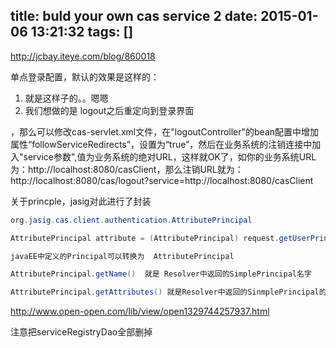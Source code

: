 title: buld your own cas service 2
date: 2015-01-06 13:21:32
tags: []
---




http://jcbay.iteye.com/blog/860018

单点登录配置，默认的效果是这样的：

1. 就是这样子的。。嗯嗯
2. 我们想做的是 logout之后重定向到登录界面


，那么可以修改cas-servlet.xml文件，在"logoutController"的bean配置中增加属性“followServiceRedirects”，设置为“true”，然后在业务系统的注销连接中加入"service参数",值为业务系统的绝对URL，这样就OK了，如你的业务系统URL为：http://localhost:8080/casClient，那么注销URL就为：http://localhost:8080/cas/logout?service=http://localhost:8080/casClient




关于princple，jasig对此进行了封装

```java
org.jasig.cas.client.authentication.AttributePrincipal

AttributePrincipal attribute = (AttributePrincipal) request.getUserPrincipal();

javaEE中定义的Principal可以转换为  AttributePrincipal

AttributePrincipal.getName()  就是 Resolver中返回的SimplePrincipal名字

AttributePrincipal.getAttributes() 就是Resolver中返回的SinmplePrincipal的attributes

```


http://www.open-open.com/lib/view/open1329744257937.html

注意把serviceRegistryDao全部删掉

